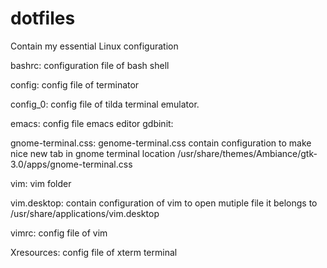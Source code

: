 # dotfiles
Contain my essential  Linux configuration

bashrc:
  configuration file of bash shell

config:
  config file of terminator

config_0:
  config file of tilda terminal emulator.

emacs:
  config file emacs editor
gdbinit:

gnome-terminal.css:
  genome-terminal.css contain configuration to make nice new tab in gnome terminal
  location /usr/share/themes/Ambiance/gtk-3.0/apps/gnome-terminal.css

vim:
  vim folder

vim.desktop:
 contain configuration of vim to open mutiple file
 it belongs to /usr/share/applications/vim.desktop

vimrc:
  config file of vim

Xresources:
  config file of xterm terminal
